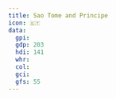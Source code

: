 ```yaml
---
title: Sao Tome and Principe
icon: 🇸🇹
data:
  gpi:
  gdp: 203
  hdi: 141
  whr:
  col:
  gci:
  gfs: 55
---
```


